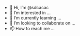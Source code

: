 - 👋 Hi, I’m @sdcacac
- 👀 I’m interested in ...
- 🌱 I’m currently learning ...
- 💞️ I’m looking to collaborate on ...
- 📫 How to reach me ...

<!---
sdcacac/sdcacac is a ✨ special ✨ repository because its `README.md` (this file) appears on your GitHub profile.
You can click the Preview link to take a look at your changes.
--->
